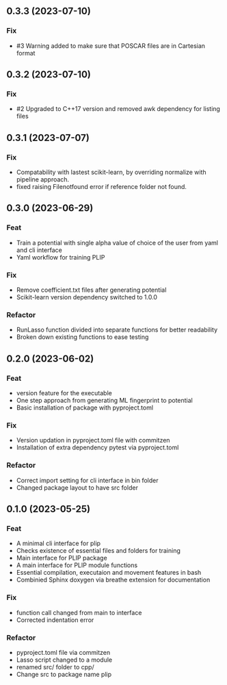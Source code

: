 ## 0.3.3 (2023-07-10)

### Fix

- #3 Warning added to make sure that POSCAR files are in Cartesian format

## 0.3.2 (2023-07-10)

### Fix

- #2 Upgraded to C++17 version and removed awk dependency for listing files

## 0.3.1 (2023-07-07)

### Fix

- Compatability with lastest scikit-learn, by overriding normalize with pipeline approach.
- fixed raising  Filenotfound error if reference folder not found.

## 0.3.0 (2023-06-29)

### Feat

- Train a potential with single alpha value of choice of the user from yaml and cli interface
- Yaml workflow for training PLIP

### Fix

- Remove coefficient.txt files after generating potential
- Scikit-learn version dependency switched to 1.0.0

### Refactor

- RunLasso function divided into separate functions for better readability
- Broken down existing functions to ease testing

## 0.2.0 (2023-06-02)

### Feat

- version feature for the executable
- One step approach from generating ML fingerprint to potential
- Basic installation of package with pyproject.toml

### Fix

- Version updation in pyproject.toml file with commitzen
- Installation of extra dependency pytest via pyproject.toml

### Refactor

- Correct import setting for cli interface in bin folder
- Changed package layout to have  src folder

## 0.1.0 (2023-05-25)

### Feat

- A minimal cli interface for plip
- Checks existence of essential files and folders for training
- Main interface for PLIP package
- A main  interface for PLIP module functions
- Essential compilation, executaion and movement features in bash
- Combinied Sphinx doxygen via breathe extension for documentation

### Fix

- function call changed from main to interface
- Corrected indentation error

### Refactor

- pyproject.toml file via commitzen
- Lasso script changed to a module
- renamed src/ folder to cpp/
- Change src to package name plip
